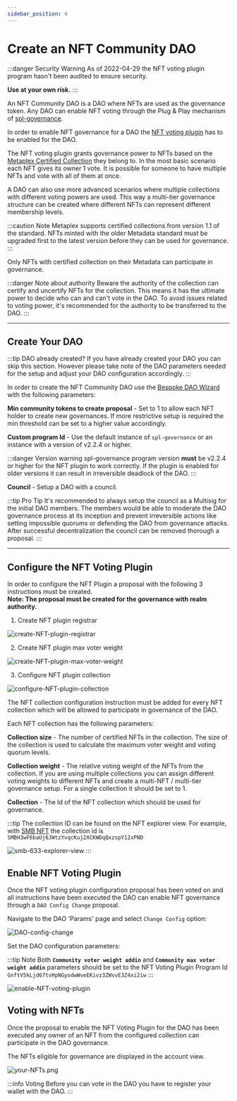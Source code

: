 ```yaml
---
sidebar_position: 4
---
```


# Create an NFT Community DAO

:::danger Security Warning
As of 2022-04-29 the NFT voting plugin program hasn't been audited to ensure security.

**Use at your own risk.**
:::

An NFT Community DAO is a DAO where NFTs are used as the governance token.
Any DAO can enable NFT voting through the Plug & Play mechanism of [spl-governance](https://github.com/solana-labs/solana-program-library/blob/master/governance/README.md).

In order to enable NFT governance for a DAO the [NFT voting plugin](https://github.com/solana-labs/governance-program-library) has to be enabled for the DAO.

The NFT voting plugin grants governance power to NFTs based on the [Metaplex Certified Collection](https://www.metaplex.com/posts/certified-collections) they belong to.
In the most basic scenario each NFT gives its owner 1 vote. It is possible for someone to have multiple NFTs and vote with all of them at once.

A DAO can also use more advanced scenarios where multiple collections with different voting powers are used. This way a multi-tier governance structure can be created where different NFTs can represent different membership levels.

:::caution Note
Metaplex supports certified collections from version 1.1 of the standard.
NFTs minted with the older Metadata standard must be upgraded first to the latest version before they can be used for governance.
:::

Only NFTs with certified collection on their Metadata can participate in governance.

:::danger Note about authority
Beware the authority of the collection can certify and uncertify NFTs for the collection.
This means it has the ultimate power to decide who can and can't vote in the DAO.
To avoid issues related to voting power, it's recommended for the authority to be transferred to the DAO.
:::

---

## Create Your DAO

:::tip DAO already created?
If you have already created your DAO you can skip this section.
However please take note of the DAO parameters needed for the setup and adjust your DAO configuration accordingly.
:::

In order to create the NFT Community DAO use the [Bespoke DAO Wizard](bespoke-DAO.md) with the following parameters:

**Min community tokens to create proposal** - Set to 1 to allow each NFT holder to create new governances.
If more restrictive setup is required the min threshold can be set to a higher value accordingly.

**Custom program Id** - Use the default instance of `spl-governance` or an instance with a version of v2.2.4 or higher.

:::danger Version warning
spl-governance program version **must** be v2.2.4 or higher for the NFT plugin to work correctly. If the plugin is enabled for older versions it can result in irreversible deadlock of the DAO.
:::

**Council** - Setup a DAO with a council.

:::tip Pro Tip
It's recommended to always setup the council as a Multisig for the initial DAO members.
The members would be able to moderate the DAO governance process at its inception and prevent irreversible actions like setting impossible quorums or defending the DAO from governance attacks. After successful decentralization the council can be removed thorough
a proposal.
:::

---

## Configure the NFT Voting Plugin

In order to configure the NFT Plugin a proposal with the following 3 instructions must be created.  
**Note: The proposal must be created for the governance with realm authority.**

1. Create NFT plugin registrar

![create-NFT-plugin-registrar](/img/NFT-Community-DAO/create-NFT-plugin-registrar.png)

2. Create NFT plugin max voter weight

![create-NFT-plugin-max-voter-weight](/img/NFT-Community-DAO/create-NFT-plugin-max-voter-weight.png)

3. Configure NFT plugin collection

![configure-NFT-plugin-collection](/img/NFT-Community-DAO/configure-NFT-plugin-collection.png)

The NFT collection configuration instruction must be added for every NFT collection which will be allowed to participate in governance of the DAO.

Each NFT collection has the following parameters:

**Collection size** - The number of certified NFTs in the collection. The size of the collection is used to calculate the maximum voter weight and voting quorum levels.

**Collection weight** - The relative voting weight of the NFTs from the collection. If you are using multiple collections you can assign different voting weights to different NFTs and create a multi-NFT / multi-tier governance setup.
For a single collection it should be set to 1.

**Collection** - The Id of the NFT collection which should be used for governance.

:::tip
The collection ID can be found on the NFT explorer view. For example, with [SMB NFT](https://explorer.solana.com/address/Fckuc1pnqQxsMMa3R8Smccz2iS5YQBeos7pG7xV4B1Ma) the collection id is `SMBH3wF6baUj6JWtzYvqcKuj2XCKWDqQxzspY12xPND`

![smb-633-explorer-view](/img/NFT-Community-DAO/smb-633-explorer-view.png)
:::

## Enable NFT Voting Plugin

Once the NFT voting plugin configuration proposal has been voted on and all instructions have been executed the DAO can enable NFT governance
through a `DAO Config Change` proposal.

Navigate to the DAO 'Params' page and select `Change Config` option:

![DAO-config-change](/img/NFT-Community-DAO/DAO-config-change.png)

Set the DAO configuration parameters:

:::tip Note
Both **`Community voter weight addin`** and **`Community max voter weight addin`** parameters should be set to the NFT Voting Plugin Program Id `GnftV5kLjd67tvHpNGyodwWveEKivz3ZWvvE3Z4xi2iw`
:::

![enable-NFT-voting-plugin](/img/NFT-Community-DAO/enable-NFT-voting-plugin.png)

## Voting with NFTs

Once the proposal to enable the NFT Voting Plugin for the DAO has been executed any owner of an NFT from the configured collection can participate in the DAO governance.

The NFTs eligible for governance are displayed in the account view.

![your-NFTs.png](/img/NFT-Community-DAO/your-NFTs.png)

:::info Voting
Before you can vote in the DAO you have to register your wallet with the DAO.
:::

